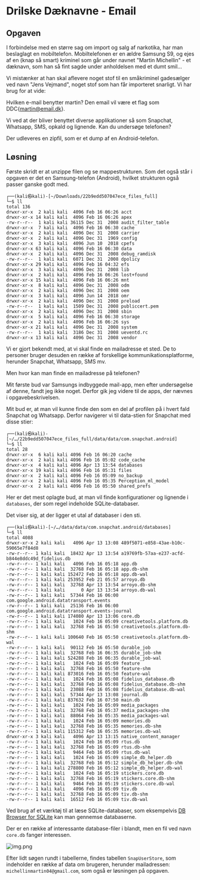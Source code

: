 # Drilske Dæknavne - Email
## Opgaven
I forbindelse med en større sag om import og salg af narkotika, har man beslaglagt en mobiltelefon. Mobiltelefonen er en ældre Samsung S9, og ejes af en (knap så smart) kriminel som går under navnet "Martin Michellin" - et dæknavn, som han så fint sagde under anholdelsen med et dumt smil...

Vi mistænker at han skal aflevere noget stof til en småkriminel gadesælger ved navn "Jens Vejmand", noget stof som han får importeret snarligt. Vi har brug for at vide:

Hvilken e-mail benytter martin? Den email vil være et flag som DDC{martin@email.dk}.

Vi ved at der bliver benyttet diverse applikationer så som Snapchat, Whatsapp, SMS, opkald og lignende. Kan du undersøge telefonen?

Der udleveres en zipfil, som er et dump af en Android-telefon.


## Løsning
Første skridt er at unzippe filen og se mappestrukturen. Som det også står i opgaven er det en Samsung-telefon (Android), hvilket strukturen også passer ganske godt med.

```                                                                                                               
┌──(kali㉿kali)-[~/Downloads/22b9edd507047ece_files_full]
└─$ ll
total 136
drwxr-xr-x  2 kali kali  4096 Feb 16 06:26 acct
drwxr-xr-x 14 kali kali  4096 Feb 16 06:26 apex
-rw-r--r--  1 kali kali 36115 Dec 31  2008 audit_filter_table
drwxr-xr-x  7 kali kali  4096 Feb 16 06:30 cache
drwxr-xr-x  2 kali kali  4096 Dec 31  2008 carrier
drwxr-xr-x  2 kali kali  4096 Dec 31  1969 config
drwxr-xr-x  3 kali kali  4096 Jun 10  2018 cpefs
drwxr-xr-x 63 kali kali  4096 Feb 16 06:30 data
drwxr-xr-x  2 kali kali  4096 Dec 31  2008 debug_ramdisk
-rw-r--r--  1 kali kali  6071 Dec 31  2008 dpolicy
drwxr-xr-x 29 kali kali  4096 Feb 16 04:32 efs
drwxr-xr-x  3 kali kali  4096 Dec 31  2008 lib
drwxr-xr-x  2 kali kali  4096 Feb 16 06:26 lost+found
drwxr-xr-x 15 kali kali  4096 Feb 16 06:26 mnt
drwxr-xr-x  8 kali kali  4096 Dec 31  2008 odm
drwxr-xr-x  2 kali kali  4096 Dec 31  2008 oem
drwxr-xr-x  3 kali kali  4096 Jun 14  2018 omr
drwxr-xr-x  2 kali kali  4096 Dec 31  2008 preload
-rw-r--r--  1 kali kali  1509 Dec 31  2008 publiccert.pem
drwxr-xr-x  2 kali kali  4096 Dec 31  2008 sbin
drwxr-xr-x  5 kali kali  4096 Feb 16 06:30 storage
drwxr-xr-x  2 kali kali  4096 Feb 16 06:26 sys
drwxr-xr-x 21 kali kali  4096 Dec 31  2008 system
-rw-r--r--  1 kali kali  3186 Dec 31  2008 ueventd.rc
drwxr-xr-x 13 kali kali  4096 Dec 31  2008 vendor
```

Vi er gjort bekendt med, at vi skal finde en mailadresse et sted. De to personer bruger desuden en række af forskellige kommunikationsplatforme, herunder Snapchat, Whatsapp, SMS mv.

Men hvor kan man finde en mailadresse på telefonen? 

Mit første bud var Samsungs indbyggede mail-app, men efter undersøgelse af denne, fandt jeg ikke noget. Derfor gik jeg videre til de apps, der nævnes i opgavebeskrivelsen.

Mit bud er, at man vil kunne finde den som en del af profilen på i hvert fald Snapchat og Whatsapp. Derfor navigerer vi til data-stien for Snapchat med disse stier:

```
┌──(kali㉿kali)-[~/…/22b9edd507047ece_files_full/data/data/com.snapchat.android]
└─$ ll                     
total 28
drwxr-xr-x  6 kali kali 4096 Feb 16 06:20 cache
drwxr-xr-x  2 kali kali 4096 Feb 16 05:02 code_cache
drwxr-xr-x  4 kali kali 4096 Apr 13 13:54 databases
drwxr-xr-x 19 kali kali 4096 Feb 16 05:31 files
drwxr-xr-x  2 kali kali 4096 Feb 16 05:09 no_backup
drwxr-xr-x  2 kali kali 4096 Feb 16 05:35 Perception_ml_model
drwxr-xr-x  2 kali kali 4096 Feb 16 05:50 shared_prefs                                                           
```

Her er det mest oplagte bud, at man vil finde konfigurationer og lignende i `databases`, der som regel indeholde SQLite-databaser. 

Det viser sig, at der ligger et utal af databaser i den sti.
```
┌──(kali㉿kali)-[~/…/data/data/com.snapchat.android/databases]
└─$ ll
total 4088
drwxr-xr-x 2 kali kali   4096 Apr 13 13:08 489f5071-e858-43ae-b10c-59065e7f84d8
-rw-r--r-- 1 kali kali  18432 Apr 13 13:54 a19769fb-57aa-e237-acfd-b844e8ddc49d_fidelius.db
-rw-r--r-- 1 kali kali   4096 Feb 16 05:18 app.db
-rw-r--r-- 1 kali kali  32768 Feb 16 05:18 app.db-shm
-rw-r--r-- 1 kali kali 152472 Feb 16 05:18 app.db-wal
-rw-r--r-- 1 kali kali 253952 Feb 21 05:57 arroyo.db
-rw-r--r-- 1 kali kali  32768 Apr 13 13:54 arroyo.db-shm
-rw-r--r-- 1 kali kali      0 Apr 13 13:54 arroyo.db-wal
-rw-r--r-- 1 kali kali  57344 Feb 16 06:00 com.google.android.datatransport.events
-rw-r--r-- 1 kali kali  25136 Feb 16 06:00 com.google.android.datatransport.events-journal
-rw-r--r-- 1 kali kali 174080 Apr 13 13:06 core.db
-rw-r--r-- 1 kali kali   1024 Feb 16 05:09 creativetools.platform.db
-rw-r--r-- 1 kali kali  32768 Feb 16 05:50 creativetools.platform.db-shm
-rw-r--r-- 1 kali kali 100640 Feb 16 05:50 creativetools.platform.db-wal
-rw-r--r-- 1 kali kali  90112 Feb 16 05:50 durable_job
-rw-r--r-- 1 kali kali  32768 Feb 16 06:35 durable_job-shm
-rw-r--r-- 1 kali kali 524288 Feb 16 06:35 durable_job-wal
-rw-r--r-- 1 kali kali   1024 Feb 16 05:09 feature
-rw-r--r-- 1 kali kali  32768 Feb 16 05:50 feature-shm
-rw-r--r-- 1 kali kali 873016 Feb 16 05:50 feature-wal
-rw-r--r-- 1 kali kali   1024 Feb 16 05:08 fidelius_database.db
-rw-r--r-- 1 kali kali  32768 Feb 16 05:08 fidelius_database.db-shm
-rw-r--r-- 1 kali kali  23088 Feb 16 05:08 fidelius_database.db-wal
-rw-r--r-- 1 kali kali  57344 Apr 13 13:08 journal.db
-rw-r--r-- 1 kali kali 837632 Feb 16 07:50 main.db
-rw-r--r-- 1 kali kali   1024 Feb 16 05:09 media_packages
-rw-r--r-- 1 kali kali  32768 Feb 16 05:37 media_packages-shm
-rw-r--r-- 1 kali kali  88064 Feb 16 05:35 media_packages-wal
-rw-r--r-- 1 kali kali   1024 Feb 16 05:09 memories.db
-rw-r--r-- 1 kali kali  32768 Feb 16 05:35 memories.db-shm
-rw-r--r-- 1 kali kali 115312 Feb 16 05:35 memories.db-wal
drwxr-xr-x 3 kali kali   4096 Apr 13 13:15 native_content_manager
-rw-r--r-- 1 kali kali   1024 Feb 16 05:09 rtus.db
-rw-r--r-- 1 kali kali  32768 Feb 16 05:09 rtus.db-shm
-rw-r--r-- 1 kali kali   9464 Feb 16 05:09 rtus.db-wal
-rw-r--r-- 1 kali kali   1024 Feb 16 05:09 simple_db_helper.db
-rw-r--r-- 1 kali kali  32768 Feb 16 05:12 simple_db_helper.db-shm
-rw-r--r-- 1 kali kali 278800 Feb 16 05:12 simple_db_helper.db-wal
-rw-r--r-- 1 kali kali   1024 Feb 16 05:19 stickers.core.db
-rw-r--r-- 1 kali kali  32768 Feb 16 05:19 stickers.core.db-shm
-rw-r--r-- 1 kali kali   9464 Feb 16 05:19 stickers.core.db-wal
-rw-r--r-- 1 kali kali   4096 Feb 16 05:09 tiv.db
-rw-r--r-- 1 kali kali  32768 Feb 16 05:09 tiv.db-shm
-rw-r--r-- 1 kali kali  16512 Feb 16 05:09 tiv.db-wal
```

Ved brug af et værktøj til at læse SQLite-databaser, som eksempelvis [DB Browser for SQLite](https://sqlitebrowser.org/) kan man gennemse databaserne. 

Der er en række af interessante database-filer i blandt, men en fil ved navn `core.db` fanger interessen. 

![img.png](img.png)

Efter lidt søgen rundt i tabellerne, findes tabellen `SnapUserStore`, som indeholder en række af data om brugeren, herunder mailadressen: `michellinmartin04@gmail.com`, som også er løsningen på opgaven.

